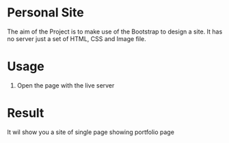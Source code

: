 # Personal Site
The aim of the Project is to make use of the Bootstrap to design a site.
It has no server just a set of HTML, CSS and Image file.

# Usage
1. Open the page with the live server

# Result
It wil show you a site of single page showing portfolio page